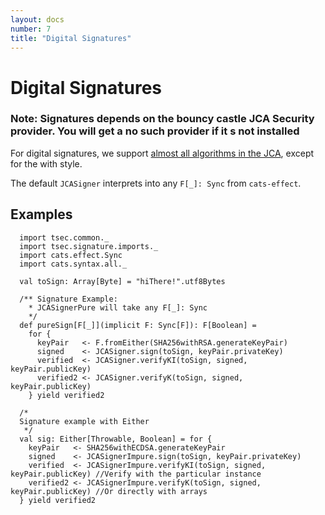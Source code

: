 ```yaml
---
layout: docs
number: 7
title: "Digital Signatures"
---
```


# Digital Signatures

### Note: Signatures depends on the bouncy castle JCA Security provider. You will get a no such provider if it s not installed

For digital signatures, we support [almost all algorithms in the JCA](https://docs.oracle.com/javase/8/docs/technotes/guides/security/StandardNames.html#Signature),
except for the <digest>with<encryption> style. 

The default `JCASigner` interprets into any `F[_]: Sync` from `cats-effect`.

## Examples

```tut:silent
  import tsec.common._
  import tsec.signature.imports._
  import cats.effect.Sync
  import cats.syntax.all._

  val toSign: Array[Byte] = "hiThere!".utf8Bytes

  /** Signature Example:
    * JCASignerPure will take any F[_]: Sync
    */
  def pureSign[F[_]](implicit F: Sync[F]): F[Boolean] =
    for {
      keyPair   <- F.fromEither(SHA256withRSA.generateKeyPair)
      signed    <- JCASigner.sign(toSign, keyPair.privateKey)
      verified  <- JCASigner.verifyKI(toSign, signed, keyPair.publicKey)
      verified2 <- JCASigner.verifyK(toSign, signed, keyPair.publicKey)
    } yield verified2

  /*
  Signature example with Either
   */
  val sig: Either[Throwable, Boolean] = for {
    keyPair   <- SHA256withECDSA.generateKeyPair
    signed    <- JCASignerImpure.sign(toSign, keyPair.privateKey)
    verified  <- JCASignerImpure.verifyKI(toSign, signed, keyPair.publicKey) //Verify with the particular instance
    verified2 <- JCASignerImpure.verifyK(toSign, signed, keyPair.publicKey) //Or directly with arrays
  } yield verified2
```